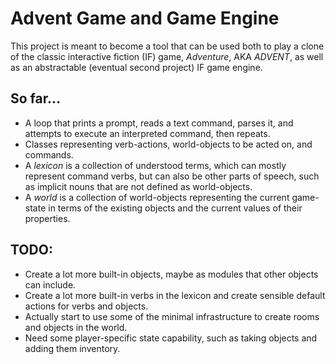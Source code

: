 # Advent Game and Game Engine

This project is meant to become a tool that can be used both to play a clone of the classic interactive fiction (IF) game, _Adventure_, AKA _ADVENT_, as well as an abstractable (eventual second project) IF game engine.

## So far...

* A loop that prints a prompt, reads a text command, parses it, and attempts to execute an interpreted command, then repeats.
* Classes representing verb-actions, world-objects to be acted on, and commands.
* A _lexicon_ is a collection of understood terms, which can mostly represent command verbs, but can also be other parts of speech, such as implicit nouns that are not defined as world-objects.
* A _world_ is a collection of world-objects representing the current game-state in terms of the existing objects and the current values of their properties.

## TODO:

* Create a lot more built-in objects, maybe as modules that other objects can include.
* Create a lot more built-in verbs in the lexicon and create sensible default actions for verbs and objects.
* Actually start to use some of the minimal infrastructure to create rooms and objects in the world.
* Need some player-specific state capability, such as taking objects and adding them inventory.
